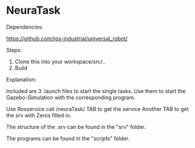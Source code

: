 # NeuraTask

Dependencies:

https://github.com/ros-industrial/universal_robot/

Steps:

1. Clone this into your workspace/src/..
2. Build

Explanation:

Included are 3 .launch files to start the single tasks.
Use them to start the Gazebo-Simulation with the corresponding program.

Use Rosservice call /neuraTask/ TAB  to get the service 
Another TAB to get the srv with Zeros filled in.

The structure of the .srv can be found in the "srv" folder.

The programs can be found in the "scripts" folder.





